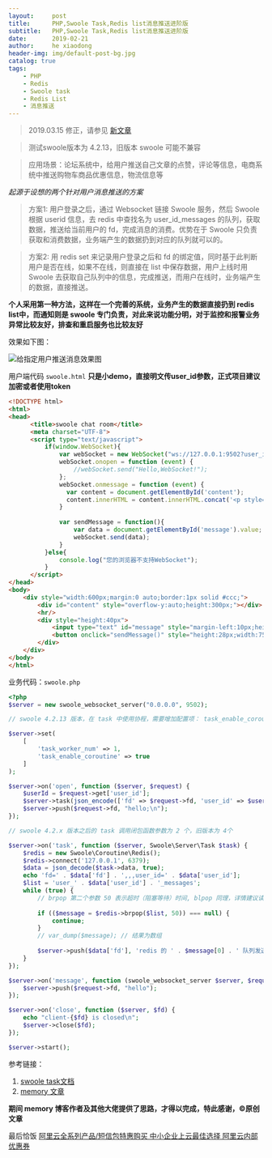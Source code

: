 ```yaml
---
layout:     post
title:      PHP,Swoole Task,Redis list消息推送进阶版
subtitle:   PHP,Swoole Task,Redis list消息推送进阶版
date:       2019-02-21
author:     he xiaodong
header-img: img/default-post-bg.jpg
catalog: true
tags:
    - PHP
    - Redis
    - Swoole task
    - Redis List
    - 消息推送
---
```

> 2019.03.15 修正，请参见 [新文章](https://alpha2016.github.io/2019/03/15/Swoole-task%E8%AF%B4%E6%98%8E%E5%8F%8A%E7%BB%93%E5%90%88Redis%E8%BF%9E%E6%8E%A5%E6%B1%A0%E5%AE%9E%E7%8E%B0%E6%B6%88%E6%81%AF%E6%8E%A8%E9%80%81/)

> 测试swoole版本为 4.2.13，旧版本 swoole 可能不兼容

> 应用场景：论坛系统中，给用户推送自己文章的点赞，评论等信息，电商系统中推送购物车商品优惠信息，物流信息等

*起源于设想的两个针对用户消息推送的方案*
> 方案1: 用户登录之后，通过 Websocket 链接 Swoole 服务，然后 Swoole 根据 userid 信息，去 redis 中查找名为 user_id_messages 的队列，获取数据，推送给当前用户的 fd，完成消息的消费。优势在于 Swoole 只负责获取和消费数据，业务端产生的数据扔到对应的队列就可以的。

> 方案2: 用 redis set 来记录用户登录之后和 fd 的绑定值，同时基于此判断用户是否在线，如果不在线，则直接在 list 中保存数据，用户上线时用 Swoole 去获取自己队列中的信息，完成推送，而用户在线时，业务端产生的数据，直接推送。

**个人采用第一种方法，这样在一个完善的系统，业务产生的数据直接扔到 redis list中，而通知则是 swoole 专门负责，对此来说功能分明，对于监控和报警业务异常比较友好，排查和重启服务也比较友好**

效果如下图：

![给指定用户推送消息效果图](https://alpha2016.github.io/img/2019-02-21-php-swoole-task-redis-demo.jpg "给指定用户推送消息demo")


用户端代码  `swoole.html`
**只是小demo，直接明文传user_id参数，正式项目建议加密或者使用token**

```html
<!DOCTYPE html>
<html>
<head>
      <title>swoole chat room</title>
      <meta charset="UTF-8">
      <script type="text/javascript">
          if(window.WebSocket){
              var webSocket = new WebSocket("ws://127.0.0.1:9502?user_id=" + parseInt(Math.random()*1000,10)+1);
              webSocket.onopen = function (event) {
                  //webSocket.send("Hello,WebSocket!"); 
              };
              webSocket.onmessage = function (event) {
                var content = document.getElementById('content');
                content.innerHTML = content.innerHTML.concat('<p style="margin-left:20px;height:20px;line-height:20px;">'+event.data+'</p>');
              }
              
              var sendMessage = function(){
                  var data = document.getElementById('message').value;
                  webSocket.send(data);
              }
          }else{
              console.log("您的浏览器不支持WebSocket");
          }
      </script>
</head>
<body>
    <div style="width:600px;margin:0 auto;border:1px solid #ccc;">
        <div id="content" style="overflow-y:auto;height:300px;"></div>
        <hr/>
        <div style="height:40px">
            <input type="text" id="message" style="margin-left:10px;height:25px;width:450px;">
            <button onclick="sendMessage()" style="height:28px;width:75px;">发送</button>
        </div>
    </div>
</body>
</html>
```

业务代码：`swoole.php`

```php
<?php
$server = new swoole_websocket_server("0.0.0.0", 9502);

// swoole 4.2.13 版本，在 task 中使用协程，需要增加配置项： task_enable_coroutine => true

$server->set(
    [
        'task_worker_num' => 1,
        'task_enable_coroutine' => true
    ]
);

$server->on('open', function ($server, $request) {
    $userId = $request->get['user_id'];
    $server->task(json_encode(['fd' => $request->fd, 'user_id' => $userId]));
    $server->push($request->fd, "hello;\n");
});

// swoole 4.2.x 版本之后的 task 调用闭包函数参数为 2 个，旧版本为 4个

$server->on('task', function ($server, Swoole\Server\Task $task) {
    $redis = new Swoole\Coroutine\Redis();
    $redis->connect('127.0.0.1', 6379);
    $data = json_decode($task->data, true);
    echo 'fd=' . $data['fd'] . ',,,user_id=' . $data['user_id'];
    $list = 'user_' . $data['user_id'] . '_messages';
    while (true) {
        // brpop 第二个参数 50 表示超时（阻塞等待）时间, blpop 同理，详情建议读文档,对应的 redis 操作是 rpush/lpush key content
        
        if (($message = $redis->brpop($list, 50)) === null) {
            continue;
        }
        // var_dump($message); // 结果为数组
        
        $server->push($data['fd'], 'redis 的 ' . $message[0] . ' 队列发送消息:' . $message[1]);
    }
});

$server->on('message', function (swoole_websocket_server $server, $request) {
    $server->push($request->fd, "hello");
});

$server->on('close', function ($server, $fd) {
    echo "client-{$fd} is closed\n";
    $server->close($fd);
});

$server->start();
```

参考链接：
1. [swoole task文档](https://wiki.swoole.com/wiki/page/54.html "swoole task 文档")
2. [memory 文章](https://www.im050.com/posts/380 "memory swoole task 文章")

**期间 memory 博客作者及其他大佬提供了思路，才得以完成，特此感谢，©原创文章**


最后恰饭 [阿里云全系列产品/短信包特惠购买 中小企业上云最佳选择 阿里云内部优惠券](https://www.aliyun.com/minisite/goods?userCode=0amqgcs9)